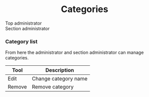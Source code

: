 <center>
<i class="ui icon tag huge"></i>
<h1>Categories</h1>
</center>

<i class="ui icon unlock"></i> Top administrator<br>
<i class="ui icon unlock"></i> Section administrator

### Category list

From here the administrator and section administrator can manage categories.


Tool | Description
---- | -----------
<i class="ui icon pencil"></i> Edit | Change category name
<i class="ui icon trash"></i> Remove | Remove category
